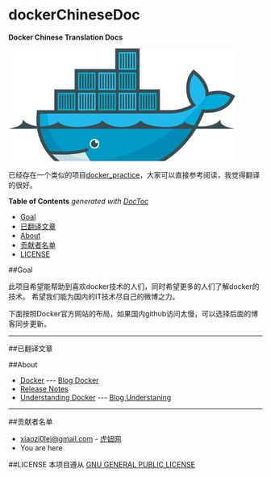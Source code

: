 # dockerChineseDoc
**Docker Chinese Translation Docs**

![docker logo](https://raw.githubusercontent.com/xiaozi0lei/dockerChineseDoc/master/assets/docker-logo-cutoff.png)

已经存在一个类似的项目[docker_practice](http://dockerpool.com/static/books/docker_practice/introduction/what.html)，大家可以直接参考阅读，我觉得翻译的很好。

<!-- START doctoc generated TOC please keep comment here to allow auto update -->
<!-- DON'T EDIT THIS SECTION, INSTEAD RE-RUN doctoc TO UPDATE -->
**Table of Contents**  *generated with [DocToc](https://github.com/thlorenz/doctoc)*

- [Goal](#goal)
- [已翻译文章](#%E5%B7%B2%E7%BF%BB%E8%AF%91%E6%96%87%E7%AB%A0)
- [About](#about)
- [贡献者名单](#%E8%B4%A1%E7%8C%AE%E8%80%85%E5%90%8D%E5%8D%95)
- [LICENSE](#license)

<!-- END doctoc generated TOC please keep comment here to allow auto update -->

##Goal

此项目希望能帮助到喜欢docker技术的人们，同时希望更多的人们了解docker的技术。
希望我们能为国内的IT技术尽自己的微博之力。

下面按照Docker官方网站的布局，如果国内github访问太慢，可以选择后面的博客同步更新。

***

##已翻译文章

##About
* [Docker](https://github.com/xiaozi0lei/dockerChineseDoc/blob/master/About/about_docker.md) --- [Blog Docker](http://www.tigerbull.info/articles/103-20150316-dockerzhong-wen-fan-yi-xi-lie-1-guan-yu-docker)
* [Release Notes](https://docs.docker.com/release-notes/)
* [Understanding Docker](https://github.com/xiaozi0lei/dockerChineseDoc/blob/master/About/understanding_docker.md) --- [Blog Understaning](http://www.tigerbull.info/articles/106-20150317-dockerzhong-wen-fan-yi-xi-lie-2-li-jie-docker)

***

##贡献者名单
* xiaozi0lei@gmail.com - [虎妞网](www.tigerbull.info)
* You are here

##LICENSE
本项目遵从 [GNU GENERAL PUBLIC LICENSE](https://github.com/xiaozi0lei/dockerChineseDoc/blob/master/LICENSE)
